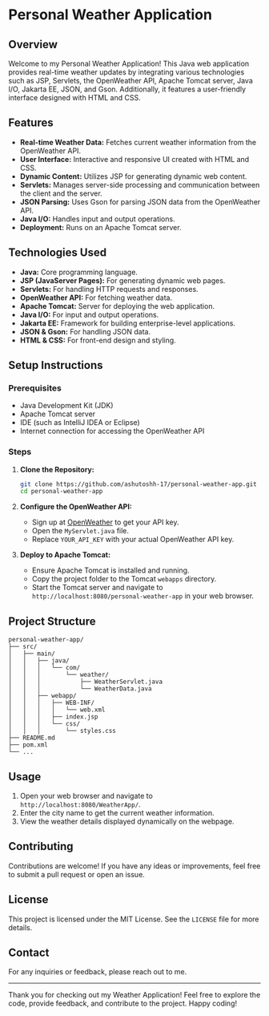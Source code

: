 # Personal Weather Application

## Overview
Welcome to my Personal Weather Application! This Java web application provides real-time weather updates by integrating various technologies such as JSP, Servlets, the OpenWeather API, Apache Tomcat server, Java I/O, Jakarta EE, JSON, and Gson. Additionally, it features a user-friendly interface designed with HTML and CSS.

## Features
- **Real-time Weather Data:** Fetches current weather information from the OpenWeather API.
- **User Interface:** Interactive and responsive UI created with HTML and CSS.
- **Dynamic Content:** Utilizes JSP for generating dynamic web content.
- **Servlets:** Manages server-side processing and communication between the client and the server.
- **JSON Parsing:** Uses Gson for parsing JSON data from the OpenWeather API.
- **Java I/O:** Handles input and output operations.
- **Deployment:** Runs on an Apache Tomcat server.

## Technologies Used
- **Java:** Core programming language.
- **JSP (JavaServer Pages):** For generating dynamic web pages.
- **Servlets:** For handling HTTP requests and responses.
- **OpenWeather API:** For fetching weather data.
- **Apache Tomcat:** Server for deploying the web application.
- **Java I/O:** For input and output operations.
- **Jakarta EE:** Framework for building enterprise-level applications.
- **JSON & Gson:** For handling JSON data.
- **HTML & CSS:** For front-end design and styling.

## Setup Instructions
### Prerequisites
- Java Development Kit (JDK)
- Apache Tomcat server
- IDE (such as IntelliJ IDEA or Eclipse)
- Internet connection for accessing the OpenWeather API

### Steps
1. **Clone the Repository:**
   ```sh
   git clone https://github.com/ashutoshh-17/personal-weather-app.git
   cd personal-weather-app
   ```

2. **Configure the OpenWeather API:**
   - Sign up at [OpenWeather](https://openweathermap.org/) to get your API key.
   - Open the `MyServlet.java` file.
   - Replace `YOUR_API_KEY` with your actual OpenWeather API key.

3. **Deploy to Apache Tomcat:**
   - Ensure Apache Tomcat is installed and running.
   - Copy the project folder to the Tomcat `webapps` directory.
   - Start the Tomcat server and navigate to `http://localhost:8080/personal-weather-app` in your web browser.

## Project Structure
```
personal-weather-app/
├── src/
│   ├── main/
│   │   ├── java/
│   │   │   └── com/
│   │   │       └── weather/
│   │   │           ├── WeatherServlet.java
│   │   │           └── WeatherData.java
│   │   ├── webapp/
│   │   │   ├── WEB-INF/
│   │   │   │   └── web.xml
│   │   │   ├── index.jsp
│   │   │   └── css/
│   │   │       └── styles.css
├── README.md
├── pom.xml
└── ...

```

## Usage
1. Open your web browser and navigate to `http://localhost:8080/WeatherApp/`.
2. Enter the city name to get the current weather information.
3. View the weather details displayed dynamically on the webpage.

## Contributing
Contributions are welcome! If you have any ideas or improvements, feel free to submit a pull request or open an issue.

## License
This project is licensed under the MIT License. See the `LICENSE` file for more details.

## Contact
For any inquiries or feedback, please reach out to me.

---

Thank you for checking out my Weather Application! Feel free to explore the code, provide feedback, and contribute to the project. Happy coding!
